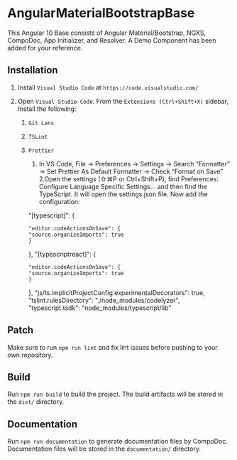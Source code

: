# AngularMaterialBootstrapBase

This Angular 10 Base consists of Angular Material/Bootstrap, NGXS, CompoDoc, App Initializer, and Resolver. A Demo Component has been added for your reference.

## Installation

1.  Install `Visual Studio Code` at `https://code.visualstudio.com/`
2.  Open `Visual Studio Code`. From the `Extensions (Ctrl+Shift+X)` sidebar, Install the following:

    1.  `Git Lens`
    2.  `TSLint`
    3.  `Prettier`

        1. In VS Code, File -> Preferences -> Settings -> Search “Formatter” -> Set Prettier As Default Formatter -> Check “Format on Save”
           2.Open the settings (⇧⌘P or Ctrl+Shift+P), find Preferences: Configure Language Specific Settings... and then find the TypeScript. It will open the settings.json    file. Now add the configuration:

        "[typescript]": {
        
            "editor.codeActionsOnSave": {
            "source.organizeImports": true
            }

        },
        "[typescriptreact]": {
        
            "editor.codeActionsOnSave": {
            "source.organizeImports": true
            }
            
        },
        "js/ts.implicitProjectConfig.experimentalDecorators": true,<br />
        "tslint.rulesDirectory": "./node_modules/codelyzer",<br />
        "typescript.tsdk": "node_modules/typescript/lib"
        

## Patch

Make sure to run `npm run lint` and fix lint issues before pushing to your own repository.

## Build

Run `npm run build` to build the project. The build artifacts will be stored in the `dist/` directory.

## Documentation

Run `npm run documentation` to generate documentation files by CompoDoc. Documentation files will be stored in the `documentation/` directory.
